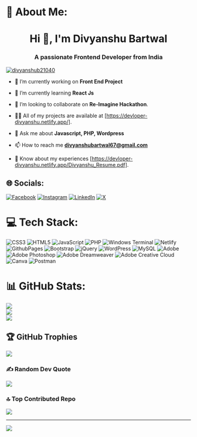 # 💫 About Me:
<h1 align="center">Hi 👋, I'm Divyanshu Bartwal</h1>
<h3 align="center">A passionate Frontend Developer from India</h3>

<p align="left"> <a href="https://twitter.com/divyanshub21040" target="_blank"><img src="https://img.shields.io/twitter/follow/divyanshub21040?logo=twitter&style=for-the-badge" alt="divyanshub21040" /></a> </p>

- 🔭 I’m currently working on **Front End Project**

- 🌱 I’m currently learning **React Js**

- 👯 I’m looking to collaborate on **Re-Imagine Hackathon**.

- 👨‍💻 All of my projects are available at [https://devloper-divyanshu.netlify.app/].

- 💬 Ask me about **Javascript, PHP, Wordpress**

- 📫 How to reach me **divyanshubartwal67@gmail.com**

- 📄 Know about my experiences [https://devloper-divyanshu.netlify.app/Divyanshu_Resume.pdf].


## 🌐 Socials:
[![Facebook](https://img.shields.io/badge/Facebook-%231877F2.svg?logo=Facebook&logoColor=white)](https://facebook.com/divyanahu.bartwal) [![Instagram](https://img.shields.io/badge/Instagram-%23E4405F.svg?logo=Instagram&logoColor=white)](https://instagram.com/divyanshu_brtwl07) [![LinkedIn](https://img.shields.io/badge/LinkedIn-%230077B5.svg?logo=linkedin&logoColor=white)](https://linkedin.com/in/divyanshu-bartwal-b7b058286) [![X](https://img.shields.io/badge/X-black.svg?logo=X&logoColor=white)](https://x.com/@DivyanshuB21040) 

# 💻 Tech Stack:
![CSS3](https://img.shields.io/badge/css3-%231572B6.svg?style=for-the-badge&logo=css3&logoColor=white) ![HTML5](https://img.shields.io/badge/html5-%23E34F26.svg?style=for-the-badge&logo=html5&logoColor=white) ![JavaScript](https://img.shields.io/badge/javascript-%23323330.svg?style=for-the-badge&logo=javascript&logoColor=%23F7DF1E) ![PHP](https://img.shields.io/badge/php-%23777BB4.svg?style=for-the-badge&logo=php&logoColor=white) ![Windows Terminal](https://img.shields.io/badge/Windows%20Terminal-%234D4D4D.svg?style=for-the-badge&logo=windows-terminal&logoColor=white) ![Netlify](https://img.shields.io/badge/netlify-%23000000.svg?style=for-the-badge&logo=netlify&logoColor=#00C7B7) ![GithubPages](https://img.shields.io/badge/github%20pages-121013?style=for-the-badge&logo=github&logoColor=white) ![Bootstrap](https://img.shields.io/badge/bootstrap-%238511FA.svg?style=for-the-badge&logo=bootstrap&logoColor=white) ![jQuery](https://img.shields.io/badge/jquery-%230769AD.svg?style=for-the-badge&logo=jquery&logoColor=white) ![WordPress](https://img.shields.io/badge/WordPress-%23117AC9.svg?style=for-the-badge&logo=WordPress&logoColor=white) ![MySQL](https://img.shields.io/badge/mysql-%2300000f.svg?style=for-the-badge&logo=mysql&logoColor=white) ![Adobe](https://img.shields.io/badge/adobe-%23FF0000.svg?style=for-the-badge&logo=adobe&logoColor=white) ![Adobe Photoshop](https://img.shields.io/badge/adobe%20photoshop-%2331A8FF.svg?style=for-the-badge&logo=adobe%20photoshop&logoColor=white) ![Adobe Dreamweaver](https://img.shields.io/badge/Adobe%20Dreamweaver-FF61F6.svg?style=for-the-badge&logo=Adobe%20Dreamweaver&logoColor=white) ![Adobe Creative Cloud](https://img.shields.io/badge/Adobe%20Creative%20Cloud-DA1F26.svg?style=for-the-badge&logo=Adobe%20Creative%20Cloud&logoColor=white) ![Canva](https://img.shields.io/badge/Canva-%2300C4CC.svg?style=for-the-badge&logo=Canva&logoColor=white) ![Postman](https://img.shields.io/badge/Postman-FF6C37?style=for-the-badge&logo=postman&logoColor=white)
# 📊 GitHub Stats:
![](https://github-readme-stats.vercel.app/api?username=code-with-divyanshu&theme=tokyonight&hide_border=false&include_all_commits=false&count_private=false)<br/>
![](https://github-readme-streak-stats.herokuapp.com/?user=code-with-divyanshu&theme=tokyonight&hide_border=false)<br/>
![](https://github-readme-stats.vercel.app/api/top-langs/?username=code-with-divyanshu&theme=tokyonight&hide_border=false&include_all_commits=false&count_private=false&layout=compact)

## 🏆 GitHub Trophies
![](https://github-profile-trophy.vercel.app/?username=code-with-divyanshu&theme=onedark&no-frame=false&no-bg=true&margin-w=4)

### ✍️ Random Dev Quote
![](https://quotes-github-readme.vercel.app/api?type=horizontal&theme=radical)

### 🔝 Top Contributed Repo
![](https://github-contributor-stats.vercel.app/api?username=code-with-divyanshu&limit=5&theme=tokyonight&combine_all_yearly_contributions=true)

---
[![](https://visitcount.itsvg.in/api?id=code-with-divyanshu&icon=0&color=0)](https://visitcount.itsvg.in)

<!-- Proudly created with GPRM ( https://gprm.itsvg.in ) -->

